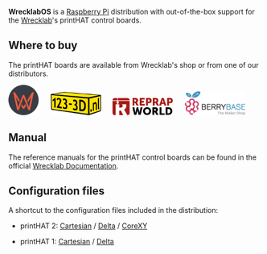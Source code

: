 
**WrecklabOS** is a [Raspberry Pi](http://www.raspberrypi.org/) distribution with out-of-the-box support for the [Wrecklab](https://www.wrecklab.com/)'s printHAT control boards.

## Where to buy

The printHAT boards are available from Wrecklab's shop or from one of our distributors.

<a href="https://www.wrecklab.com/" target="_blank"><img src="assets/logo/wrecklab.png" width="60"></a>&nbsp;&nbsp;&nbsp;&nbsp;&nbsp;
<a href="https://www.123-3d.nl/" target="_blank"><img src="assets/logo/1233d.png" width="100"></a>&nbsp;&nbsp;&nbsp;&nbsp;&nbsp;
<a href="https://reprap.world/" target="_blank"><img src="assets/logo/rrw.png" width="120"></a>&nbsp;&nbsp;&nbsp;&nbsp;&nbsp;
<a href="https://www.berrybase.de/" target="_blank"><img src="assets/logo/berrybase.png" width="120"></a>

## Manual
The reference manuals for the printHAT control boards can be found in the official [Wrecklab Documentation](https://docs.wrecklab.com/).

## Configuration files

A shortcut to the configuration files included in the distribution:

- printHAT 2: [Cartesian](src/modules/klipper/filesystem/home/pi/klipper_config/config/generic-wrecklab-printhat-v2-cartesian.cfg) / [Delta](src/modules/klipper/filesystem/home/pi/klipper_config/config/generic-wrecklab-printhat-v2-delta.cfg) / [CoreXY](src/modules/klipper/filesystem/home/pi/klipper_config/config/generic-wrecklab-printhat-v2-corexy.cfg)

- printHAT 1: [Cartesian](src/modules/klipper/filesystem/home/pi/klipper_config/config/generic-wrecklab-printhat-v1-cartesian.cfg) / [Delta](src/modules/klipper/filesystem/home/pi/klipper_config/config/generic-wrecklab-printhat-v1-delta.cfg)
